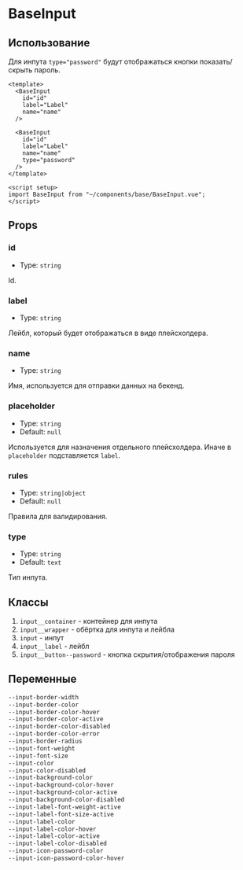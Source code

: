 # BaseInput

## Использование

Для инпута `type="password"` будут отображаться кнопки показать/скрыть пароль.

```vue
<template>
  <BaseInput
    id="id"
    label="Label"
    name="name"
  />

  <BaseInput
    id="id"
    label="Label"
    name="name"
    type="password"
  />
</template>

<script setup>
import BaseInput from "~/components/base/BaseInput.vue";
</script>
```

## Props

### id

- Type: `string`

Id.

### label

- Type: `string`

Лейбл, который будет отображаться в виде плейсхолдера.

### name

- Type: `string`

Имя, используется для отправки данных на бекенд.

### placeholder

- Type: `string`
- Default: `null`

Используется для назначения отдельного плейсхолдера. Иначе в `placeholder` подставляется `label`.

### rules

- Type: `string|object`
- Default: `null`

Правила для валидирования.

### type

- Type: `string`
- Default: `text`

Тип инпута.

## Классы

1. `input__container` - контейнер для инпута
2. `input__wrapper` - обёртка для инпута и лейбла
3. `input` - инпут
4. `input__label` - лейбл
5. `input__button--password` - кнопка скрытия/отображения пароля

## Переменные

```css
--input-border-width
--input-border-color
--input-border-color-hover
--input-border-color-active
--input-border-color-disabled
--input-border-color-error
--input-border-radius
--input-font-weight
--input-font-size
--input-color
--input-color-disabled
--input-background-color
--input-background-color-hover
--input-background-color-active
--input-background-color-disabled
--input-label-font-weight-active
--input-label-font-size-active
--input-label-color
--input-label-color-hover
--input-label-color-active
--input-label-color-disabled
--input-icon-password-color
--input-icon-password-color-hover
```
